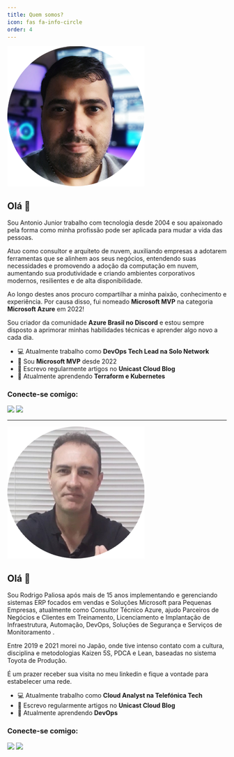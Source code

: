 ```yaml
---
title: Quem somos?
icon: fas fa-info-circle
order: 4
---
```


<p>
<img src="/assets/img/asilva.png">
</p>

## **Olá 👋**

Sou Antonio Junior trabalho com tecnologia desde 2004 e sou apaixonado pela forma como minha profissão pode ser aplicada para mudar a vida das pessoas.

Atuo como consultor e arquiteto de nuvem, auxiliando empresas a adotarem ferramentas que se alinhem aos seus negócios, entendendo suas necessidades e promovendo a adoção da computação em nuvem, aumentando sua produtividade e criando ambientes corporativos modernos, resilientes e de alta disponibilidade.

Ao longo destes anos procuro compartilhar a minha paixão, conhecimento e experiência. Por causa disso, fui nomeado **Microsoft MVP** na categoria **Microsoft Azure** em 2022!

Sou criador da comunidade **Azure Brasil no Discord** e estou sempre disposto a aprimorar minhas habilidades técnicas e aprender algo novo a cada dia.

* 💻 Atualmente trabalho como **DevOps Tech Lead na Solo Network**
* 🏅 Sou **Microsoft MVP** desde 2022
* 📝 Escrevo regularmente artigos no **Unicast Cloud Blog**
* 🌱 Atualmente aprendendo **Terraform e Kubernetes**

### **Conecte-se comigo:**

<div> 
  <a href="https://www.linkedin.com/in/antoniocarlosjr" target="_blank"><img src="https://img.shields.io/badge/-LinkedIn-%230077B5?style=fflat&logo=linkedin&logoColor=white" target="_blank"></a>
  <a href="https://www.instagram.com/jr_silva19/" target="_blank"><img src="https://img.shields.io/badge/Instagram-E4405F?style=flat&logo=instagram&logoColor=white" target="_blank"></a>
</div>

----

<p>
<img src="/assets/img/rpaliosa.png">
</p>

## **Olá 👋**

Sou Rodrigo Paliosa após mais de 15 anos implementando e gerenciando sistemas ERP focados em vendas e Soluções Microsoft para Pequenas Empresas, atualmente como Consultor Técnico Azure, ajudo Parceiros de Negócios e Clientes em Treinamento, Licenciamento e Implantação de Infraestrutura, Automação, DevOps, Soluções de Segurança e Serviços de Monitoramento .

Entre 2019 e 2021 morei no Japão, onde tive intenso contato com a cultura, disciplina e metodologias Kaizen 5S, PDCA e Lean, baseadas no sistema Toyota de Produção.

É um prazer receber sua visita no meu linkedin e fique a vontade para estabelecer uma rede.

* 💻 Atualmente trabalho como **Cloud Analyst na Telefónica Tech**
* 📝 Escrevo regularmente artigos no **Unicast Cloud Blog**
* 🌱 Atualmente aprendendo **DevOps**

### **Conecte-se comigo:**

<div> 
  <a href="https://www.linkedin.com/in/rodrigo-paliosa/" target="_blank"><img src="https://img.shields.io/badge/-LinkedIn-%230077B5?style=fflat&logo=linkedin&logoColor=white" target="_blank"></a>
  <a href="https://www.instagram.com/rodrigo.paliosa/" target="_blank"><img src="https://img.shields.io/badge/Instagram-E4405F?style=flat&logo=instagram&logoColor=white" target="_blank"></a>
</div>